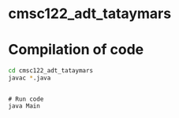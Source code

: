 # cmsc122_adt_tataymars

# Compilation of code
```bash
cd cmsc122_adt_tataymars
javac *.java
```
```

# Run code
java Main

```
